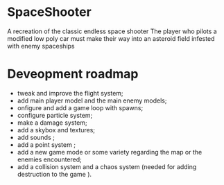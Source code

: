 # SpaceShooter
 A recreation of the classic endless space shooter
 The player who pilots a modified low poly car must make their way into an asteroid field infested with enemy spaceships
 
 # Deveopment roadmap
 - tweak and improve the flight system;
 - add main player model and the main enemy models;
 - onfigure and add a game loop with spawns;
 - configure particle system;
 - make a damage system;
 - add a skybox and textures;
 - add sounds ;
 - add a point system ;
 - add a new game mode or some variety regarding the map or the enemies encountered;
 - add a collision system and a chaos system (needed for adding destruction to the game ).
